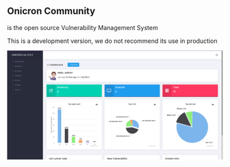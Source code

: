 ## Onicron Community
is the open source Vulnerability Management System

This is a development version, we do not recommend its use in production

![GitHub Logo](img.png)